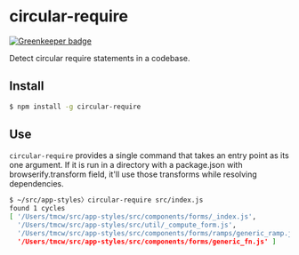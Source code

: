 # circular-require

[![Greenkeeper badge](https://badges.greenkeeper.io/tmcw/circular-require.svg)](https://greenkeeper.io/)

Detect circular require statements in a codebase.

## Install

```sh
$ npm install -g circular-require
```

## Use

`circular-require` provides a single command that takes an entry point
as its one argument. If it is run in a directory with a package.json
with browserify.transform field, it'll use those transforms while resolving
dependencies.

```sh
$ ~/src/app-styles〉circular-require src/index.js
found 1 cycles
[ '/Users/tmcw/src/app-styles/src/components/forms/_index.js',
  '/Users/tmcw/src/app-styles/src/util/_compute_form.js',
  '/Users/tmcw/src/app-styles/src/components/forms/ramps/generic_ramp.js',
  '/Users/tmcw/src/app-styles/src/components/forms/generic_fn.js' ]
```
